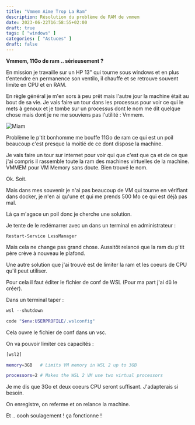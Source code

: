 ```yaml
---
title: "Vmmem Aime Trop La Ram"
description: Résolution du problème de RAM de vmmem
date: 2023-06-22T16:58:55+02:00
draft: true
tags: [ "windows" ]
categories: [ "Astuces" ]
draft: false
---
```


**Vmmem, 11Go de ram .. sérieusement ?**

En mission je travaille sur un HP 13" qui tourne sous windows et en plus t'entendre en permanence son ventilo, il chauffe et se retrouve souvent limite en CPU et en RAM.

En règle général je m'en sors à peu prêt mais l'autre jour la machine était au bout de sa vie. Je vais faire un tour dans les processus pour voir ce qui le mets à genoux et je tombe sur un processus dont le nom me dit quelque chose mais dont je ne me souviens pas l'utilité : Vmmem.

![Miam](https://media1.giphy.com/media/d2ItDZZumUI6Y/giphy.gif?cid=ecf05e47oq80we72v2tsakqc4wadyhw4799az0q81i66lffo&ep=v1_gifs_search&rid=giphy.gif&ct=g)

Problème le p'tit bonhomme me bouffe 11Go de ram ce qui est un poil beaucoup c'est presque la moitié de ce dont dispose la machine.

Je vais faire un tour sur internet pour voir qui que c'est que ça et de ce que j'ai compris il rassemble toute la ram des machines virtuelles de la machine.
VMMEM pour VM Memory sans doute. Bien trouvé le nom.

Ok. Soit.

Mais dans mes souvenir je n'ai pas beaucoup de VM qui tourne en vérifiant dans docker, je n'en ai qu'une et qui me prends 500 Mo ce qui est déjà pas mal.

Là ça m'agace un poil donc je cherche une solution.

Je tente de le redémarrer avec un dans un terminal en administrateur :

```
Restart-Service LxssManager
```

Mais cela ne change pas grand chose. Aussitôt relancé que la ram du p'tit père crève à nouveau le plafond.

Une autre solution que j'ai trouvé est de limiter la ram et les coeurs de CPU qu'il peut utiliser.

Pour cela il faut éditer le fichier de conf de WSL (Pour ma part j'ai dû le créer).

Dans un terminal taper :
```powershell
wsl --shutdown

code "$env:USERPROFILE/.wslconfig"
```

Cela ouvre le fichier de conf dans un vsc.

On va pouvoir limiter ces capacités :
```bash
[wsl2]

memory=3GB   # Limits VM memory in WSL 2 up to 3GB

processors=2 # Makes the WSL 2 VM use two virtual processors
```
Je me dis que 3Go et deux coeurs CPU seront suffisant. J'adapterais si besoin.

On enregistre, on referme et on relance la machine.

Et .. oooh soulagement ! ça fonctionne !
